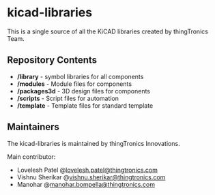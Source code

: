 # kicad-libraries

This is a single source of all the KiCAD libraries created by thingTronics Team.

## Repository Contents

* **/library** - symbol libraries for all components 
* **/modules** - Module files for components
* **/packages3d** - 3D design files for components
* **/scripts** - Script files for automation
* **/template** - Template files for standard template

## Maintainers

The kicad-libraries is maintained by thingTronics Innovations.

Main contributor:
 * Lovelesh Patel @<lovelesh.patel@thingtronics.com>
 * Vishnu Sherikar @<vishnu.sherikar@thingtronics.com>
 * Manohar @<manohar.bompella@thingtronics.com>
